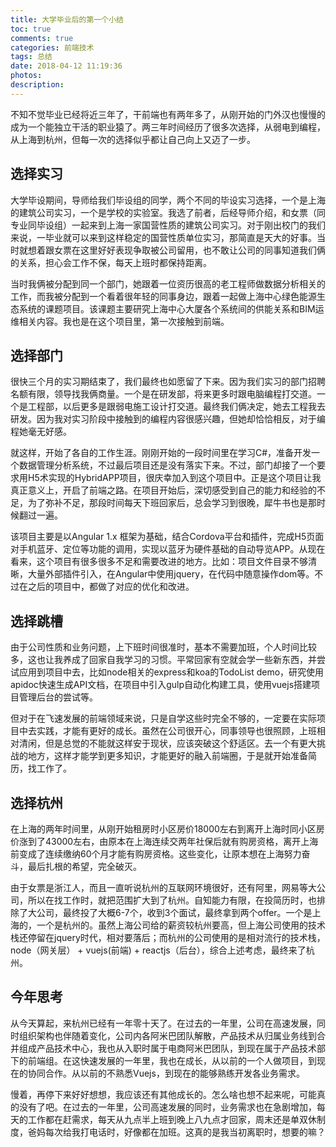 ```yaml
---
title: 大学毕业后的第一个小结
toc: true
comments: true
categories: 前端技术
tags: 总结
date: 2018-04-12 11:19:36
photos:
description:
---
```


不知不觉毕业已经将近三年了，干前端也有两年多了，从刚开始的门外汉也慢慢的成为一个能独立干活的职业猿了。两三年时间经历了很多次选择，从弱电到编程，从上海到杭州，但每一次的选择似乎都让自己向上又迈了一步。

<!--more-->

## 选择实习

大学毕设期间，导师给我们毕设组的同学，两个不同的毕设实习选择，一个是上海的建筑公司实习，一个是学校的实验室。我选了前者，后经导师介绍，和女票（同专业同毕设组）一起来到上海一家国营性质的建筑公司实习。对于刚出校门的我们来说，一毕业就可以来到这样稳定的国营性质单位实习，那简直是天大的好事。当时就想着跟女票在这里好好表现争取被公司留用，也不敢让公司的同事知道我们俩的关系，担心会工作不保，每天上班时都保持距离。

当时我俩被分配到同一个部门，她跟着一位资历很高的老工程师做数据分析相关的工作，而我被分配到一个看着很年轻的同事身边，跟着一起做上海中心绿色能源生态系统的课题项目。该课题主要研究上海中心大厦各个系统间的供能关系和BIM运维相关内容。我也是在这个项目里，第一次接触到前端。

## 选择部门

很快三个月的实习期结束了，我们最终也如愿留了下来。因为我们实习的部门招聘名额有限，领导找我俩商量。一个是在研发部，将来更多时跟电脑编程打交道。一个是工程部，以后更多是跟弱电施工设计打交道。最终我们俩决定，她去工程我去研发。因为我对实习阶段中接触到的编程内容很感兴趣，但她却恰恰相反，对于编程她毫无好感。

就这样，开始了各自的工作生涯。刚刚开始的一段时间里在学习C#，准备开发一个数据管理分析系统，不过最后项目还是没有落实下来。不过，部门却接了一个要求用H5术实现的HybridAPP项目，很庆幸加入到这个项目中。正是这个项目让我真正意义上，开启了前端之路。在项目开始后，深切感受到自己的能力和经验的不足，为了弥补不足，那段时间每天下班回家后，总会学习到很晚，犀牛书也是那时候翻过一遍。

该项目主要是以Angular 1.x 框架为基础，结合Cordova平台和插件，完成H5页面对手机蓝牙、定位等功能的调用，实现以蓝牙为硬件基础的自动导览APP。从现在看来，这个项目有很多很多不足和需要改进的地方。比如：项目文件目录不够清晰，大量外部插件引入，在Angular中使用jquery，在代码中随意操作dom等。不过在之后的项目中，都做了对应的优化和改进。

## 选择跳槽

由于公司性质和业务问题，上下班时间很准时，基本不需要加班，个人时间比较多，这也让我养成了回家自我学习的习惯。平常回家有空就会学一些新东西，并尝试应用到项目中去，比如node相关的express和koa的TodoList demo，研究使用apidoc快速生成API文档，在项目中引入gulp自动化构建工具，使用vuejs搭建项目管理后台的尝试等。

但对于在飞速发展的前端领域来说，只是自学这些时完全不够的，一定要在实际项目中去实践，才能有更好的成长。虽然在公司很开心，同事领导也很照顾，上班相对清闲，但是总觉的不能就这样安于现状，应该突破这个舒适区。去一个有更大挑战的地方，这样才能学到更多知识，才能更好的融入前端圈，于是就开始准备简历，找工作了。

## 选择杭州

在上海的两年时间里，从刚开始租房时小区房价18000左右到离开上海时同小区房价涨到了43000左右，由原本在上海连续交两年社保后就有购房资格，离开上海前变成了连续缴纳60个月才能有购房资格。这些变化，让原本想在上海努力奋斗，最后扎根的希望，完全破灭。

由于女票是浙江人，而且一直听说杭州的互联网环境很好，还有阿里，网易等大公司，所以在找工作时，就把范围扩大到了杭州。自知能力有限，在投简历时，也排除了大公司，最终投了大概6-7个，收到3个面试，最终拿到两个offer。一个是上海的，一个是杭州的。虽然上海公司给的薪资较杭州要高，但上海公司使用的技术栈还停留在jquery时代，相对要落后；而杭州的公司使用的是相对流行的技术栈，node（网关层） + vuejs(前端) + reactjs（后台），综合上述考虑，最终来了杭州。

## 今年思考

从今天算起，来杭州已经有一年零十天了。在过去的一年里，公司在高速发展，同时组织架构也伴随着变化，公司内各阿米巴团队解散，产品技术从归属业务线到合并组成产品技术中心，我也从入职时属于电商阿米巴团队，到现在属于产品技术部下的前端组。在这快速发展的一年里，我也在成长，从以前的一个人做项目，到现在的协同合作。从以前的不熟悉Vuejs，到现在的能够熟练开发各业务需求。

慢着，再停下来好好想想，我应该还有其他成长的。怎么啥也想不起来呢，可能真的没有了吧。在过去的一年里，公司高速发展的同时，业务需求也在急剧增加，每天的工作都在赶需求，每天从九点半上班到晚上八九点才回家，周末还是单双休制度，爸妈每次给我打电话时，好像都在加班。这真的是我当初离职时，想要的嘛？




